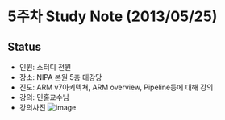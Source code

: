 # 5주차 Study Note (2013/05/25)

## Status
 - 인원: 스터디 전원
 - 장소: NIPA 본원 5층 대강당
 - 진도: ARM v7아키텍쳐, ARM overview, Pipeline등에 대해 강의
 - 강의: 민홍교수님
 - 강의사진
 ![image](https://github.com/arm10c/linux-stable/blob/master/Reference/Breakdown/Figures/005_DSC00543.jpg)
